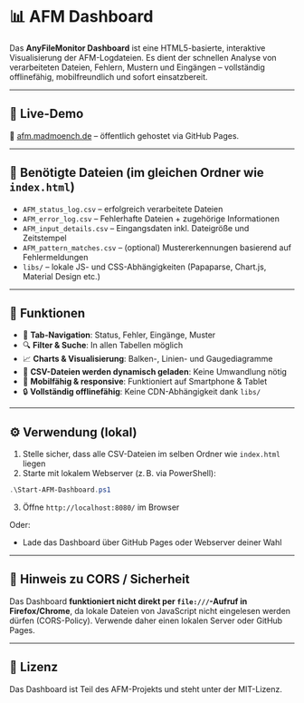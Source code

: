 # 📊 AFM Dashboard

Das **AnyFileMonitor Dashboard** ist eine HTML5-basierte, interaktive Visualisierung der AFM-Logdateien. Es dient der schnellen Analyse von verarbeiteten Dateien, Fehlern, Mustern und Eingängen – vollständig offlinefähig, mobilfreundlich und sofort einsatzbereit.

---

## 🚀 Live-Demo

📍 [afm.madmoench.de](https://afm.madmoench.de/) – öffentlich gehostet via GitHub Pages.

---

## 📁 Benötigte Dateien (im gleichen Ordner wie `index.html`)

- `AFM_status_log.csv` – erfolgreich verarbeitete Dateien
- `AFM_error_log.csv` – Fehlerhafte Dateien + zugehörige Informationen
- `AFM_input_details.csv` – Eingangsdaten inkl. Dateigröße und Zeitstempel
- `AFM_pattern_matches.csv` – (optional) Mustererkennungen basierend auf Fehlermeldungen
- `libs/` – lokale JS- und CSS-Abhängigkeiten (Papaparse, Chart.js, Material Design etc.)

---

## 🧠 Funktionen

- 🔀 **Tab-Navigation**: Status, Fehler, Eingänge, Muster
- 🔍 **Filter & Suche**: In allen Tabellen möglich
- 📈 **Charts & Visualisierung**: Balken-, Linien- und Gaugediagramme
- 📄 **CSV-Dateien werden dynamisch geladen**: Keine Umwandlung nötig
- 📱 **Mobilfähig & responsive**: Funktioniert auf Smartphone & Tablet
- 🔒 **Vollständig offlinefähig**: Keine CDN-Abhängigkeit dank `libs/`

---

## ⚙️ Verwendung (lokal)

1. Stelle sicher, dass alle CSV-Dateien im selben Ordner wie `index.html` liegen
2. Starte mit lokalem Webserver (z. B. via PowerShell):
```powershell
.\Start-AFM-Dashboard.ps1
```
3. Öffne `http://localhost:8080/` im Browser

Oder:
- Lade das Dashboard über GitHub Pages oder Webserver deiner Wahl

---

## 📌 Hinweis zu CORS / Sicherheit

Das Dashboard **funktioniert nicht direkt per `file:///`-Aufruf in Firefox/Chrome**, da lokale Dateien von JavaScript nicht eingelesen werden dürfen (CORS-Policy). Verwende daher einen lokalen Server oder GitHub Pages.

---

## 📄 Lizenz

Das Dashboard ist Teil des AFM-Projekts und steht unter der MIT-Lizenz.
